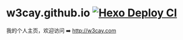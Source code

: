 # w3cay.github.io [![Hexo Deploy CI](https://github.com/w3cay/w3cay.github.io/actions/workflows/HexoCI.yml/badge.svg)](https://github.com/w3cay/w3cay.github.io/actions/workflows/HexoCI.yml)

我的个人主页，欢迎访问 ➡️ http://w3cay.com
